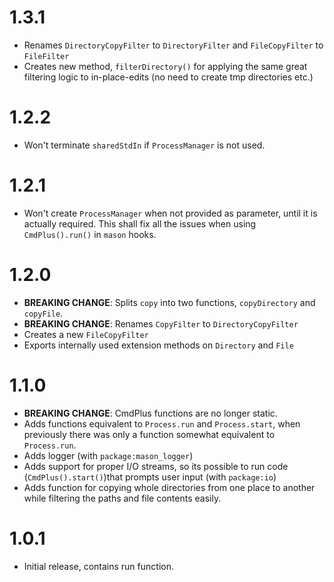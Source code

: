# 1.3.1
- Renames `DirectoryCopyFilter` to `DirectoryFilter` and `FileCopyFilter` to `FileFilter`
- Creates new method, `filterDirectory()` for applying the same great filtering logic to in-place-edits (no need to create tmp directories etc.)
  
# 1.2.2
- Won't terminate `sharedStdIn` if `ProcessManager` is not used.

# 1.2.1
- Won't create `ProcessManager` when not provided as parameter, until it is actually required. This shall fix all the issues when using `CmdPlus().run()` in `mason` hooks.

# 1.2.0

- __BREAKING CHANGE__: Splits `copy` into two functions, `copyDirectory` and `copyFile`.
- __BREAKING CHANGE__: Renames `CopyFilter` to `DirectoryCopyFilter`
- Creates a new `FileCopyFilter`
- Exports internally used extension methods on `Directory` and `File`

# 1.1.0 
- __BREAKING CHANGE__: CmdPlus functions are no longer static. 
- Adds functions equivalent to `Process.run` and `Process.start`, when previously there was only a function somewhat equivalent to `Process.run`.
- Adds logger (with `package:mason_logger`)
- Adds support for proper I/O streams, so its possible to run code (`CmdPlus().start()`)that prompts user input (with `package:io`)
- Adds function for copying whole directories from one place to another while filtering the paths and file contents easily.

# 1.0.1

- Initial release, contains run function.
